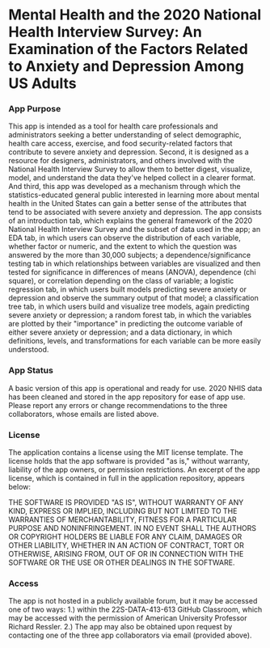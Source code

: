# Mental Health and the 2020 National Health Interview Survey: An Examination of the Factors Related to Anxiety and Depression Among US Adults

### App Purpose

This app is intended as a tool for health care professionals and administrators seeking a better understanding of select demographic, health care access, exercise, and food security-related factors that contribute to severe anxiety and depression. Second, it is designed as a resource for designers, administrators, and others involved with the National Health Interview Survey to allow them to better digest, visualize, model, and understand the data they've helped collect in a clearer format. And third, this app was developed as a mechanism through which the statistics-educated general public interested in learning more about mental health in the United States can gain a better sense of the attributes that tend to be associated with severe anxiety and depression. 
The app consists of an introduction tab, which explains the general framework of the 2020 National Health Interview Survey and the subset of data used in the app; an EDA tab, in which users can observe the distribution of each variable, whether factor or numeric, and the extent to which the question was answered by the more than 30,000 subjects; a dependence/significance testing tab in which relationships between variables are visualized and then tested for significance in differences of means (ANOVA), dependence (chi square), or correlation depending on the class of variable; a logistic regression tab, in which users built models predicting severe anxiety or depression and observe the summary output of that model; a classification tree tab, in which users build and visualize tree models, again predicting severe anxiety or depression; a random forest tab, in which the variables are plotted by their "importance" in predicting the outcome variable of either severe anxiety or depression; and a data dictionary, in which definitions, levels, and transformations for each variable can be more easily understood. 

### App Status

A basic version of this app is operational and ready for use. 2020 NHIS data has been cleaned and stored in the app repository for ease of app use. Please report any errors or change recommendations to the three collaborators, whose emails are listed above. 

### License 

The application contains a license using the MIT license template. The license holds that the app software is provided "as is," without warranty, liability of the app owners, or permission restrictions. An excerpt of the app license, which is contained in full in the application repository, appears below: 

THE SOFTWARE IS PROVIDED "AS IS", WITHOUT WARRANTY OF ANY KIND, EXPRESS OR
IMPLIED, INCLUDING BUT NOT LIMITED TO THE WARRANTIES OF MERCHANTABILITY,
FITNESS FOR A PARTICULAR PURPOSE AND NONINFRINGEMENT. IN NO EVENT SHALL THE
AUTHORS OR COPYRIGHT HOLDERS BE LIABLE FOR ANY CLAIM, DAMAGES OR OTHER
LIABILITY, WHETHER IN AN ACTION OF CONTRACT, TORT OR OTHERWISE, ARISING FROM,
OUT OF OR IN CONNECTION WITH THE SOFTWARE OR THE USE OR OTHER DEALINGS IN THE
SOFTWARE.

### Access 

The app is not hosted in a publicly available forum, but it may be accessed one of two ways: 1.) within the 22S-DATA-413-613 GitHub Classroom, which may be accessed with the permission of American University Professor Richard Ressler. 2.) The app may also be obtained upon request by contacting one of the three app collaborators via email (provided above).

